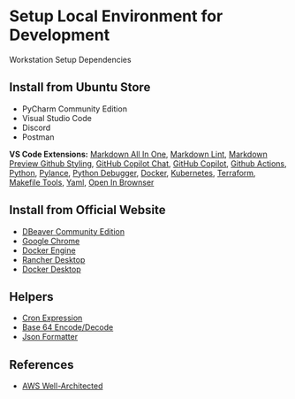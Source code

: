 # Setup Local Environment for Development

Workstation Setup Dependencies

## Install from Ubuntu Store

- PyCharm Community Edition
- Visual Studio Code
- Discord
- Postman

**VS Code Extensions:**
[Markdown All In One](https://marketplace.visualstudio.com/items?itemName=yzhang.markdown-all-in-one),
[Markdown Lint](https://marketplace.visualstudio.com/items?itemName=DavidAnson.vscode-markdownlint),
[Markdown Preview Github Styling](https://marketplace.visualstudio.com/items?itemName=bierner.github-markdown-preview),
[GitHub Copilot Chat](https://marketplace.visualstudio.com/items?itemName=GitHub.copilot-chat),
[GitHub Copilot](https://marketplace.visualstudio.com/items?itemName=GitHub.copilot),
[Github Actions](https://marketplace.visualstudio.com/items?itemName=GitHub.vscode-github-actions),
[Python](https://marketplace.visualstudio.com/items?itemName=ms-python.python),
[Pylance](https://marketplace.visualstudio.com/items?itemName=ms-python.vscode-pylance),
[Python Debugger](https://marketplace.visualstudio.com/items?itemName=ms-python.debugpy),
[Docker](https://marketplace.visualstudio.com/items?itemName=ms-azuretools.vscode-docker),
[Kubernetes](https://marketplace.visualstudio.com/items?itemName=ms-kubernetes-tools.vscode-kubernetes-tools),
[Terraform](https://marketplace.visualstudio.com/items?itemName=4ops.terraform),
[Makefile Tools](https://marketplace.visualstudio.com/items?itemName=ms-vscode.makefile-tools),
[Yaml](https://marketplace.visualstudio.com/items?itemName=redhat.vscode-yaml),
[Open In Brownser](https://marketplace.visualstudio.com/items?itemName=techer.open-in-browser)

## Install from Official Website

- [DBeaver Community Edition](https://dbeaver.io/download/)
- [Google Chrome](https://www.google.com/chrome/)
- [Docker Engine](https://docs.docker.com/engine/install/) 
- [Rancher Desktop](https://docs.rancherdesktop.io/getting-started/installation/)
- [Docker Desktop](https://docs.docker.com/desktop/install/)

## Helpers

- [Cron Expression](https://crontab.cronhub.io/)
- [Base 64 Encode/Decode](https://www.base64decode.org/)
- [Json Formatter](https://jsonformatter.curiousconcept.com/#)

## References

- [AWS Well-Architected](https://docs.aws.amazon.com/wellarchitected/latest/framework/welcome.html)
